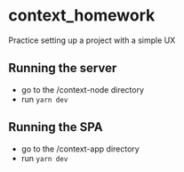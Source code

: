 # context_homework
Practice setting up a project with a simple UX

## Running the server
- go to the /context-node directory
- run `yarn dev`

## Running the SPA
- go to the /context-app directory
- run `yarn dev`
